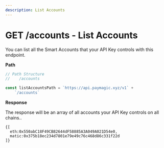 ```yaml
---
description: List Accounts
---
```


# GET /accounts - List Accounts

You can list all the Smart Accounts that your API Key controls with this endpoint.

**Path**

```javascript
// Path Structure
//    /accounts

const listAccountsPath = `https://api.paymagic.xyz/v1` +
    `/accounts`
```

**Response**

The response will be an array of all accounts your API Key controls on all chains..

```
{[
  eth:0x550abC18F49CB82644dF58885A3A049A021D54e0,
  matic:0x375b18ec234d7801e79e49c76c468d86c331f22d
]}
```
